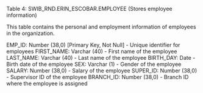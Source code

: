 Table 4: SWIB_RND.ERIN_ESCOBAR.EMPLOYEE (Stores employee information)

This table contains the personal and employment information of employees in the organization.

EMP_ID: Number (38,0) [Primary Key, Not Null] - Unique identifier for employees
FIRST_NAME: Varchar (40) - First name of the employee
LAST_NAME: Varchar (40) - Last name of the employee
BIRTH_DAY: Date - Birth date of the employee
SEX: Varchar (1) - Gender of the employee
SALARY: Number (38,0) - Salary of the employee
SUPER_ID: Number (38,0) - Supervisor ID of the employee
BRANCH_ID: Number (38,0) - Branch ID where the employee is assigned
